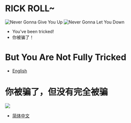 # RICK ROLL~
![Never Gonna Give You Up](https://media4.giphy.com/media/Ju7l5y9osyymQ/200.gif)
![Never Gonna Let You Down](https://thumbs.gfycat.com/AthleticFinishedArgusfish-max-1mb.gif)
- You've been tricked!
- 你被骗了！
# But You Are Not Fully Tricked
- [English](https://github.com/Rick-Lang/Rick-Lang/blob/main/EN.md)
# 你被骗了，但没有完全被骗
![](https://img.clinicmed.net/uploadimg/image/20210308/161517377860459892888784.14348781.jpeg)
- [简体中文](https://github.com/Rick-Lang/Rick-Lang/blob/main/CH.md)
